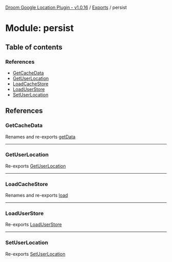 [Droom Google Location Plugin - v1.0.16](../README.md) / [Exports](../modules.md) / persist

# Module: persist

## Table of contents

### References

- [GetCacheData](persist.md#getcachedata)
- [GetUserLocation](persist.md#getuserlocation)
- [LoadCacheStore](persist.md#loadcachestore)
- [LoadUserStore](persist.md#loaduserstore)
- [SetUserLocation](persist.md#setuserlocation)

## References

### GetCacheData

Renames and re-exports [getData](persist_store.md#getdata)

___

### GetUserLocation

Re-exports [GetUserLocation](persist_user.md#getuserlocation)

___

### LoadCacheStore

Renames and re-exports [load](persist_store.md#load)

___

### LoadUserStore

Re-exports [LoadUserStore](persist_user.md#loaduserstore)

___

### SetUserLocation

Re-exports [SetUserLocation](persist_user.md#setuserlocation)
